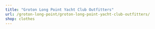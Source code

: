 ```yaml
---
title: "Groton Long Point Yacht Club Outfitters"
url: /groton-long-point/groton-long-point-yacht-club-outfitters/
shop: clothes
---
```

